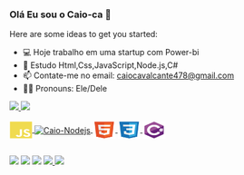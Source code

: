 ### Olá Eu sou o Caio-ca 👋
Here are some ideas to get you started:

- 💻 Hoje trabalho em uma startup com Power-bi
- 📘 Estudo Html,Css,JavaScript,Node.js,C#
- 📫 Contate-me no email: caiocavalcante478@gmail.com
- 👨‍💼 Pronouns: Ele/Dele
<div>
  <a href="">
  <img height="173em" src="https://github-readme-stats.vercel.app/api?username=caio-ca&show_icons=true&theme=tokyonight">
  <img height="173em" src="https://github-readme-stats.vercel.app/api/top-langs/?username=caio-ca&theme=tokyonight">
</div>

<div style="display: inline_block"><br>
  <img align="center" alt="Caio-Js" height="30" width="40" src="https://raw.githubusercontent.com/devicons/devicon/master/icons/javascript/javascript-plain.svg">
  <img align="center" alt="Caio-Nodejs" height="30" width="40" src="https://cdn.jsdelivr.net/gh/devicons/devicon@latest/icons/nodejs/nodejs-plain-wordmark.svg" />        
  <img align="center" alt="Caio-HTML" height="30" width="40" src="https://raw.githubusercontent.com/devicons/devicon/master/icons/html5/html5-original.svg">
  <img align="center" alt="Caio-CSS" height="30" width="40" src="https://raw.githubusercontent.com/devicons/devicon/master/icons/css3/css3-original.svg">
  <img align="center" alt="Caio-Csharp" height="30" width="40" src="https://raw.githubusercontent.com/devicons/devicon/master/icons/csharp/csharp-original.svg">
</div>

##
<div> 
  <a href="https://instagram.com/caio_cavalcanteee" target="_blank"><img src="https://img.shields.io/badge/-Instagram-%23E4405F?style=for-the-badge&logo=instagram&logoColor=white" target="_blank"></a>
  <a href="https://discord.gg/wagxzStdcR" target="_blank"><img src="https://img.shields.io/badge/Discord-7289DA?style=for-the-badge&logo=discord&logoColor=white" target="_blank"></a> 
  <a href = "caiocavalcante478@gmail.com"><img src="https://img.shields.io/badge/-Gmail-%23333?style=for-the-badge&logo=gmail&logoColor=white" target="_blank"></a>
  <a href="https://www.linkedin.com/in/caio-cavalcante-38aa8925a/" target="_blank"><img src="https://img.shields.io/badge/-LinkedIn-%230077B5?style=for-the-badge&logo=linkedin&logoColor=white" target="_blank">
  <a aria-label="Chat on WhatsApp" href="https://wa.me/5589981484083" target="_blank"> <img src="https://img.shields.io/badge/WhatsApp-25D366?style=for-the-badge&logo=whatsapp&logoColor=white" target="_blank"></a>
</a>
